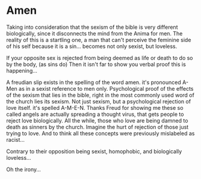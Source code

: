# Amen

Taking into consideration that the sexism of the bible is very different biologically, since it disconnects the mind from the Anima for men.
The reality of this is a startling one, a man that can't perceive the feminine side of his self because it is a sin... becomes not only sexist, but loveless.

If your opposite sex is rejected from being deemed as life or death to do so by the body,
(as sins do)
Then it isn't far to show you verbal proof this is happening...

A freudian slip exists in the spelling of the word amen.
it's pronounced A-Men as in a sexist reference to men only.
Psychological proof of the effects of the sexism that lies in the bible, right in the most commonly used word of the church lies its sexism.
Not just sexism, but a psychological rejection of love itself.
it's spelled A-M-E-N.
Thanks Freud for showing me these so called angels are actually spreading a thought virus, that gets people to reject love biologically.
All the while, those who love are being damned to death as sinners by the church.
Imagine the hurt of rejection of those just trying to love.
And to think all these concepts were previously mislabeled as racist...

Contrary to their opposition being sexist, homophobic, and biologically loveless…

Oh the irony…